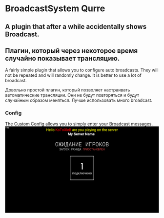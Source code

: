 # BroadcastSystem Qurre
## A plugin that after a while accidentally shows Broadcast.
## Плагин, который через некоторое время случайно показывает трансляцию.
A fairly simple plugin that allows you to configure auto broadcasts.
They will not be repeated and will randomly change.
It is better to use a lot of broadcast.

Довольно простой плагин, который позволяет настраивать автоматические трансляции.
Они не будут повторяться и будут случайным образом меняться.
Лучше использовать много broadcast.

### Config
The Custom Config allows you to simply enter your Broadcast messages.
![](https://github.com/KoT0XleB/BroadcastSystem/blob/main/SCPSL_pbJnm9BJFT.png?raw=true)
